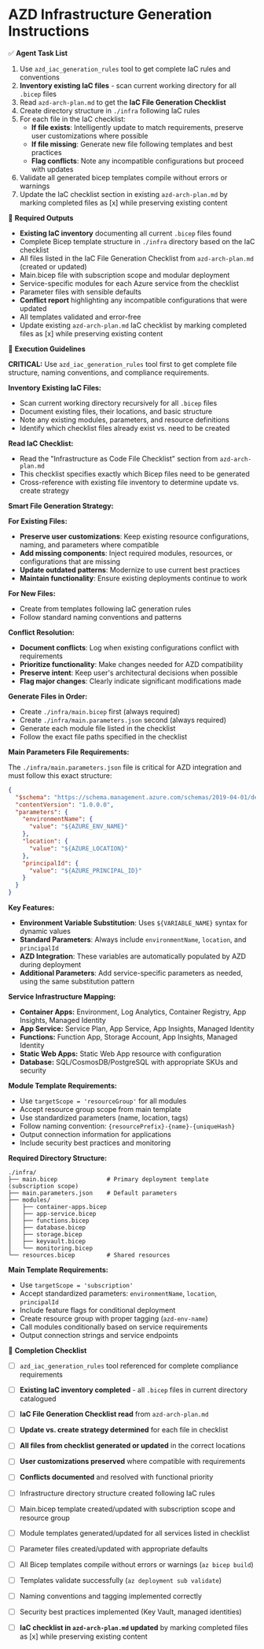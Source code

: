 # AZD Infrastructure Generation Instructions

✅ **Agent Task List**  

1. Use `azd_iac_generation_rules` tool to get complete IaC rules and conventions
2. **Inventory existing IaC files** - scan current working directory for all `.bicep` files
3. Read `azd-arch-plan.md` to get the **IaC File Generation Checklist**
4. Create directory structure in `./infra` following IaC rules
5. For each file in the IaC checklist:
   - **If file exists**: Intelligently update to match requirements, preserve user customizations where possible
   - **If file missing**: Generate new file following templates and best practices
   - **Flag conflicts**: Note any incompatible configurations but proceed with updates
6. Validate all generated bicep templates compile without errors or warnings
7. Update the IaC checklist section in existing `azd-arch-plan.md` by marking completed files as [x] while preserving existing content

📄 **Required Outputs**  

- **Existing IaC inventory** documenting all current `.bicep` files found
- Complete Bicep template structure in `./infra` directory based on the IaC checklist
- All files listed in the IaC File Generation Checklist from `azd-arch-plan.md` (created or updated)
- Main.bicep file with subscription scope and modular deployment
- Service-specific modules for each Azure service from the checklist
- Parameter files with sensible defaults
- **Conflict report** highlighting any incompatible configurations that were updated
- All templates validated and error-free
- Update existing `azd-arch-plan.md` IaC checklist by marking completed files as [x] while preserving existing content

🧠 **Execution Guidelines**  

**CRITICAL:** Use `azd_iac_generation_rules` tool first to get complete file structure, naming conventions, and compliance requirements.

**Inventory Existing IaC Files:**

- Scan current working directory recursively for all `.bicep` files
- Document existing files, their locations, and basic structure
- Note any existing modules, parameters, and resource definitions
- Identify which checklist files already exist vs. need to be created

**Read IaC Checklist:**

- Read the "Infrastructure as Code File Checklist" section from `azd-arch-plan.md`
- This checklist specifies exactly which Bicep files need to be generated
- Cross-reference with existing file inventory to determine update vs. create strategy

**Smart File Generation Strategy:**

**For Existing Files:**

- **Preserve user customizations**: Keep existing resource configurations, naming, and parameters where compatible
- **Add missing components**: Inject required modules, resources, or configurations that are missing
- **Update outdated patterns**: Modernize to use current best practices
- **Maintain functionality**: Ensure existing deployments continue to work

**For New Files:**

- Create from templates following IaC generation rules
- Follow standard naming conventions and patterns

**Conflict Resolution:**

- **Document conflicts**: Log when existing configurations conflict with requirements
- **Prioritize functionality**: Make changes needed for AZD compatibility
- **Preserve intent**: Keep user's architectural decisions when possible
- **Flag major changes**: Clearly indicate significant modifications made

**Generate Files in Order:**

- Create `./infra/main.bicep` first (always required)
- Create `./infra/main.parameters.json` second (always required)
- Generate each module file listed in the checklist
- Follow the exact file paths specified in the checklist

**Main Parameters File Requirements:**

The `./infra/main.parameters.json` file is critical for AZD integration and must follow this exact structure:

```json
{
  "$schema": "https://schema.management.azure.com/schemas/2019-04-01/deploymentParameters.json#",
  "contentVersion": "1.0.0.0",
  "parameters": {
    "environmentName": {
      "value": "${AZURE_ENV_NAME}"
    },
    "location": {
      "value": "${AZURE_LOCATION}"
    },
    "principalId": {
      "value": "${AZURE_PRINCIPAL_ID}"
    }
  }
}
```

**Key Features:**

- **Environment Variable Substitution**: Uses `${VARIABLE_NAME}` syntax for dynamic values
- **Standard Parameters**: Always include `environmentName`, `location`, and `principalId`
- **AZD Integration**: These variables are automatically populated by AZD during deployment
- **Additional Parameters**: Add service-specific parameters as needed, using the same substitution pattern

**Service Infrastructure Mapping:**

- **Container Apps:** Environment, Log Analytics, Container Registry, App Insights, Managed Identity
- **App Service:** Service Plan, App Service, App Insights, Managed Identity
- **Functions:** Function App, Storage Account, App Insights, Managed Identity
- **Static Web Apps:** Static Web App resource with configuration
- **Database:** SQL/CosmosDB/PostgreSQL with appropriate SKUs and security

**Module Template Requirements:**

- Use `targetScope = 'resourceGroup'` for all modules
- Accept resource group scope from main template
- Use standardized parameters (name, location, tags)
- Follow naming convention: `{resourcePrefix}-{name}-{uniqueHash}`
- Output connection information for applications
- Include security best practices and monitoring

**Required Directory Structure:**

```text
./infra/
├── main.bicep              # Primary deployment template (subscription scope)
├── main.parameters.json    # Default parameters
├── modules/
│   ├── container-apps.bicep
│   ├── app-service.bicep
│   ├── functions.bicep
│   ├── database.bicep
│   ├── storage.bicep
│   ├── keyvault.bicep
│   └── monitoring.bicep
└── resources.bicep         # Shared resources
```

**Main Template Requirements:**

- Use `targetScope = 'subscription'`
- Accept standardized parameters: `environmentName`, `location`, `principalId`
- Include feature flags for conditional deployment
- Create resource group with proper tagging (`azd-env-name`)
- Call modules conditionally based on service requirements
- Output connection strings and service endpoints

📌 **Completion Checklist**  

- [ ] `azd_iac_generation_rules` tool referenced for complete compliance requirements
- [ ] **Existing IaC inventory completed** - all `.bicep` files in current directory catalogued
- [ ] **IaC File Generation Checklist read** from `azd-arch-plan.md`
- [ ] **Update vs. create strategy determined** for each file in checklist
- [ ] **All files from checklist generated or updated** in the correct locations
- [ ] **User customizations preserved** where compatible with requirements
- [ ] **Conflicts documented** and resolved with functional priority
- [ ] Infrastructure directory structure created following IaC rules
- [ ] Main.bicep template created/updated with subscription scope and resource group
- [ ] Module templates generated/updated for all services listed in checklist
- [ ] Parameter files created/updated with appropriate defaults
- [ ] All Bicep templates compile without errors or warnings (`az bicep build`)
- [ ] Templates validate successfully (`az deployment sub validate`)
- [ ] Naming conventions and tagging implemented correctly
- [ ] Security best practices implemented (Key Vault, managed identities)
- [ ] **IaC checklist in `azd-arch-plan.md` updated** by marking completed files as [x] while preserving existing content

